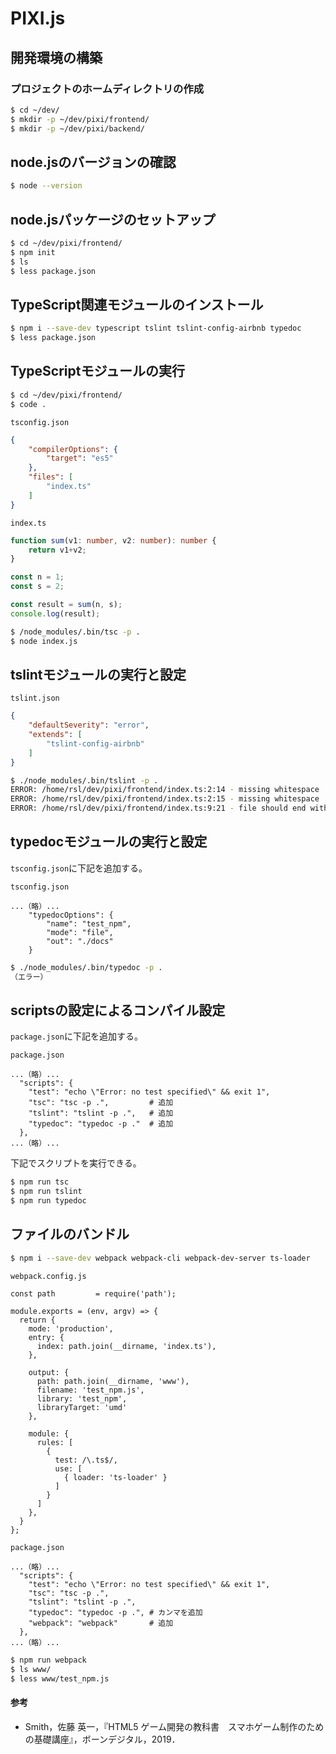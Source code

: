 # PIXI.js

## 開発環境の構築

### プロジェクトのホームディレクトリの作成
```bash
$ cd ~/dev/
$ mkdir -p ~/dev/pixi/frontend/
$ mkdir -p ~/dev/pixi/backend/
```

## node.jsのバージョンの確認
```bash
$ node --version
```

## node.jsパッケージのセットアップ
```bash
$ cd ~/dev/pixi/frontend/
$ npm init
$ ls
$ less package.json
```

## TypeScript関連モジュールのインストール
```bash
$ npm i --save-dev typescript tslint tslint-config-airbnb typedoc
$ less package.json
```

## TypeScriptモジュールの実行
```bash
$ cd ~/dev/pixi/frontend/
$ code .
```

`tsconfig.json`
```json
{
    "compilerOptions": {
        "target": "es5"
    },
    "files": [
        "index.ts"
    ]
}
```

`index.ts`
```ts
function sum(v1: number, v2: number): number {
    return v1+v2;
}

const n = 1;
const s = 2;

const result = sum(n, s);
console.log(result);
```

```bash
$ /node_modules/.bin/tsc -p .
$ node index.js
```

## tslintモジュールの実行と設定
`tslint.json`
```json
{
    "defaultSeverity": "error",
    "extends": [
        "tslint-config-airbnb"
    ]
}
```

```bash
$ ./node_modules/.bin/tslint -p .
ERROR: /home/rsl/dev/pixi/frontend/index.ts:2:14 - missing whitespace
ERROR: /home/rsl/dev/pixi/frontend/index.ts:2:15 - missing whitespace
ERROR: /home/rsl/dev/pixi/frontend/index.ts:9:21 - file should end with a newline
```

## typedocモジュールの実行と設定
`tsconfig.json`に下記を追加する。

`tsconfig.json`
```
...（略）...
    "typedocOptions": {
        "name": "test_npm",
        "mode": "file",
        "out": "./docs"
    }
```

```bash
$ ./node_modules/.bin/typedoc -p .
（エラー）
```

## scriptsの設定によるコンパイル設定
`package.json`に下記を追加する。

`package.json`
```
...（略）...
  "scripts": {
    "test": "echo \"Error: no test specified\" && exit 1",
    "tsc": "tsc -p .",         # 追加
    "tslint": "tslint -p .",   # 追加
    "typedoc": "typedoc -p ."  # 追加
  },
...（略）...
```

下記でスクリプトを実行できる。
```bash
$ npm run tsc
$ npm run tslint
$ npm run typedoc
```

## ファイルのバンドル
```bash
$ npm i --save-dev webpack webpack-cli webpack-dev-server ts-loader
```

`webpack.config.js`
```
const path         = require('path');

module.exports = (env, argv) => {
  return {
    mode: 'production',
    entry: {
      index: path.join(__dirname, 'index.ts'),
    },

    output: {
      path: path.join(__dirname, 'www'),
      filename: 'test_npm.js',
      library: 'test_npm',
      libraryTarget: 'umd'
    },

    module: {
      rules: [
        {
          test: /\.ts$/,
          use: [
            { loader: 'ts-loader' }
          ]
        }
      ]
    },
  }
};
```

`package.json`
```
...（略）...
  "scripts": {
    "test": "echo \"Error: no test specified\" && exit 1",
    "tsc": "tsc -p .",
    "tslint": "tslint -p .",
    "typedoc": "typedoc -p .", # カンマを追加
    "webpack": "webpack"       # 追加
  },
...（略）...
```

```bash
$ npm run webpack
$ ls www/
$ less www/test_npm.js
```

#### 参考
- Smith，佐藤 英一，『HTML5 ゲーム開発の教科書　スマホゲーム制作のための基礎講座』，ボーンデジタル，2019．
